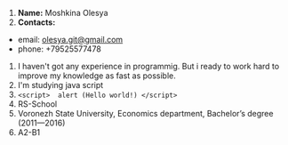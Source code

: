 1. **Name:** Moshkina Olesya
1. **Сontacts:** 
 * email: olesya.git@gmail.com
 * phone: +79525577478
1. I haven't got any experience in programmig. But i ready to work hard to improve my knowledge as fast as possible.
1. I'm studying java script
1. `<script> 
alert (Hello world!)
</script>`
1. RS-School
1. Voronezh State University, Economics department, Bachelor’s degree (2011—2016)
1. A2-B1
